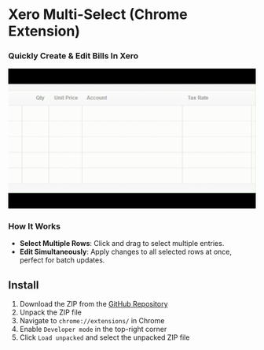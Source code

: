 # Xero Multi-Select (Chrome Extension)

### Quickly Create & Edit Bills In Xero

![Simultaneous editing of multiple rows in a column within Xero](https://github.com/bryson15/XeroMultiSelect/blob/main/example.gif)

### How It Works
- **Select Multiple Rows**: Click and drag to select multiple entries.
- **Edit Simultaneously**: Apply changes to all selected rows at once, perfect for batch updates.

## Install

1. Download the ZIP from the [GitHub Repository](https://github.com/bryson15/XeroMultiSelect/)
2. Unpack the ZIP file
3. Navigate to `chrome://extensions/` in Chrome
4. Enable `Developer mode` in the top-right corner
5. Click `Load unpacked` and select the unpacked ZIP file
